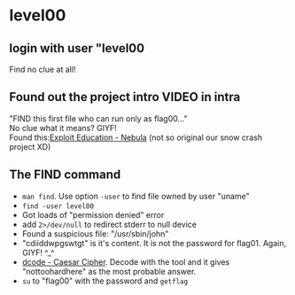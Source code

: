 # level00

## login with user "level00
Find no clue at all!

## Found out the project intro VIDEO in intra
"FIND this first file who can run only as flag00..."  
No clue what it means? GIYF!  
Found this:[Exploit Education - Nebula](https://exploit.education/nebula/) (not so original our snow crash project XD)

## The FIND command
- `man find`. Use option `-user` to find file owned by user "uname"
- `find -user level00`
- Got loads of "permission denied" error
- add `2>/dev/null` to redirect stderr to null device
- Found a suspicious file: "/usr/sbin/john"
- "cdiiddwpgswtgt" is it's content. It is not the password for flag01. Again, GIYF! ^_^
- [dcode - Caesar Cipher](https://www.dcode.fr/caesar-cipher). Decode with the tool and it gives "nottoohardhere" as the most probable answer.
- `su` to "flag00" with the password and `getflag`

